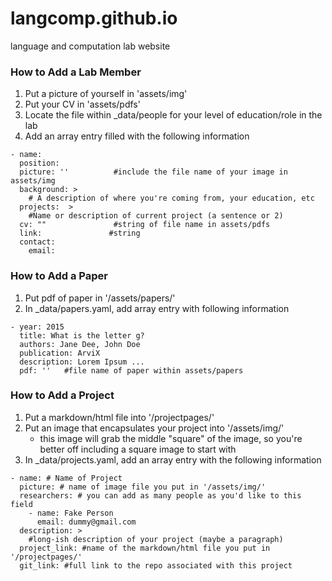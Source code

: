 # langcomp.github.io
language and computation lab website


### How to Add a Lab Member
1. Put a picture of yourself in 'assets/img'
2. Put your CV in 'assets/pdfs' 
3. Locate the file within _data/people for your level of education/role in the lab
4. Add an array entry filled with the following information
~~~~
- name: 
  position:
  picture: ''          #include the file name of your image in assets/img 
  background: >
    # A description of where you're coming from, your education, etc
  projects:  >
    #Name or description of current project (a sentence or 2)
  cv: ""               #string of file name in assets/pdfs
  link:               #string
  contact:
    email: 
~~~~

### How to Add a Paper
1. Put pdf of paper in '/assets/papers/'
2. In _data/papers.yaml, add array entry with following information
~~~~
- year: 2015
  title: What is the letter g?
  authors: Jane Dee, John Doe
  publication: ArviX
  description: Lorem Ipsum ...
  pdf: ''   #file name of paper within assets/papers
~~~~

### How to Add a Project
1. Put a markdown/html file into '/projectpages/'
2. Put an image that encapsulates your project into '/assets/img/'
    - this image will grab the middle "square" of the image, so you're better off including a square image to start with
3. In _data/projects.yaml, add an array entry with the following information
~~~~
- name: # Name of Project
  picture: # name of image file you put in '/assets/img/'
  researchers: # you can add as many people as you'd like to this field
    - name: Fake Person
      email: dummy@gmail.com
  description: >
    #long-ish description of your project (maybe a paragraph)
  project_link: #name of the markdown/html file you put in '/projectpages/'
  git_link: #full link to the repo associated with this project
